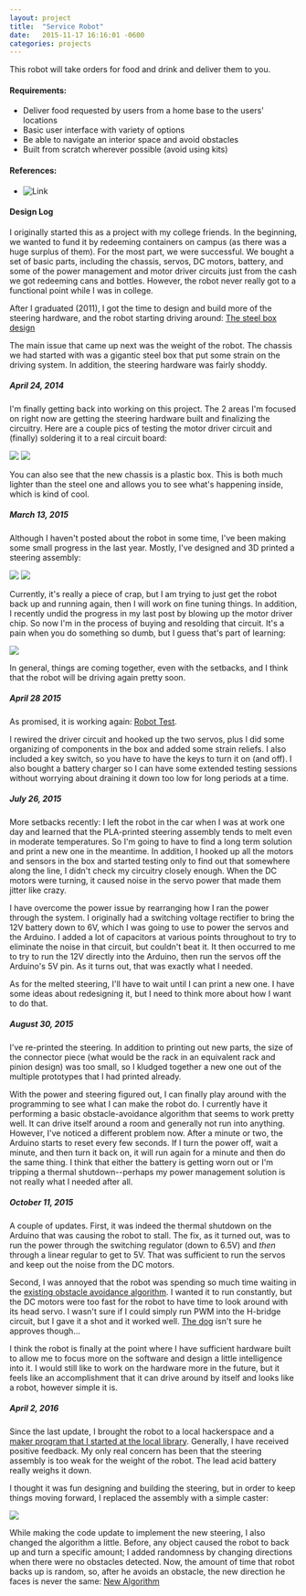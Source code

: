 ```yaml
---
layout: project
title:  "Service Robot"
date:   2015-11-17 16:16:01 -0600
categories: projects
---
```


This robot will take orders for food and drink and deliver them to you.

#### Requirements:

* Deliver food requested by users from a home base to the users' locations
* Basic user interface with variety of options
* Be able to navigate an interior space and avoid obstacles
* Built from scratch wherever possible (avoid using kits)

#### References:

* ![Link](URL)

#### Design Log
I originally started this as a project with my college friends. In the beginning, we wanted to fund it by redeeming containers on campus (as there was a huge surplus of them). For the most part, we were successful. We bought a set of basic parts, including the chassis, servos, DC motors, battery, and some of the power management and motor driver circuits just from the cash we got redeeming cans and bottles. However, the robot never really got to a functional point while I was in college.

After I graduated (2011), I got the time to design and build more of the steering hardware, and the robot starting driving around: <a href="https://youtu.be/j0Zf290-C6U">The steel box design</a>

The main issue that came up next was the weight of the robot. The chassis we had started with was a gigantic steel box that put some strain on the driving system. In addition, the steering hardware was fairly shoddy.

##### April 24, 2014
I'm finally getting back into working on this project. The 2 areas I'm focused on right now are getting the steering hardware built and finalizing the circuitry. Here are a couple pics of testing the motor driver circuit and (finally) soldering it to a real circuit board:

<img src="pictures/MotorTest.png">
<img src="pictures/PCBMotorCircuit.png">

You can also see that the new chassis is a plastic box. This is both much lighter than the steel one and allows you to see what's happening inside, which is kind of cool.

##### March 13, 2015
Although I haven't posted about the robot in some time, I've been making some small progress in the last year. Mostly, I've designed and 3D printed a steering assembly:

<img src="pictures/Steering1.png">
<img src="pictures/Steering2.png">

Currently, it's really a piece of crap, but I am trying to just get the robot back up and running again, then I will work on fine tuning things. In addition, I recently undid the progress in my last post by blowing up the motor driver chip. So now I'm in the process of buying and resolding that circuit. It's a pain when you do something so dumb, but I guess that's part of learning:

<img src="pictures/Whoops.png">

In general, things are coming together, even with the setbacks, and I think that the robot will be driving again pretty soon.

##### April 28 2015
As promised, it is working again: <a href="https://youtu.be/zMsPi7ghxFU">Robot Test</a>.

I rewired the driver circuit and hooked up the two servos, plus I did some organizing of components in the box and added some strain reliefs. I also included a key switch, so you have to have the keys to turn it on (and off). I also bought a battery charger so I can have some extended testing sessions without worrying about draining it down too low for long periods at a time.

##### July 26, 2015
More setbacks recently: I left the robot in the car when I was at work one day and learned that the PLA-printed steering assembly tends to melt even in moderate temperatures. So I'm going to have to find a long term solution and print a new one in the meantime. In addition, I hooked up all the motors and sensors in the box and started testing only to find out that somewhere along the line, I didn't check my circuitry closely enough. When the DC motors were turning, it caused noise in the servo power that made them jitter like crazy.

I have overcome the power issue by rearranging how I ran the power through the system. I originally had a switching voltage rectifier to bring the 12V battery down to 6V, which I was going to use to power the servos and the Arduino. I added a lot of capacitors at various points throughout to try to eliminate the noise in that circuit, but couldn't beat it. It then occurred to me to try to run the 12V directly into the Arduino, then run the servos off the Arduino's 5V pin. As it turns out, that was exactly what I needed.

As for the melted steering, I'll have to wait until I can print a new one. I have some ideas about redesigning it, but I need to think more about how I want to do that.

##### August 30, 2015
I've re-printed the steering. In addition to printing out new parts, the size of the connector piece (what would be the rack in an equivalent rack and pinion design) was too small, so I kludged together a new one out of the multiple prototypes that I had printed already.

With the power and steering figured out, I can finally play around with the programming to see what I can make the robot do. I currently have it performing a basic obstacle-avoidance algorithm that seems to work pretty well. It can drive itself around a room and generally not run into anything. However, I've noticed a different problem now. After a minute or two, the Arduino starts to reset every few seconds. If I turn the power off, wait a minute, and then turn it back on, it will run again for a minute and then do the same thing. I think that either the battery is getting worn out or I'm tripping a thermal shutdown--perhaps my power management solution is not really what I needed after all.

##### October 11, 2015
A couple of updates. First, it was indeed the thermal shutdown on the Arduino that was causing the robot to stall. The fix, as it turned out, was to run the power through the switching regulator (down to 6.5V) and <i>then</i> through a linear regular to get to 5V. That was sufficient to run the servos and keep out the noise from the DC motors.

Second, I was annoyed that the robot was spending so much time waiting in the <a href="https://www.youtube.com/watch?v=f8gt-79XD8o">existing obstacle avoidance algorithm</a>. I wanted it to run constantly, but the DC motors were too fast for the robot to have time to look around with its head servo. I wasn't sure if I could simply run PWM into the H-bridge circuit, but I gave it a shot and it worked well. <a href="https://youtu.be/5nOurTZPQm4">The dog</a> isn't sure he approves though...

I think the robot is finally at the point where I have sufficient hardware built to allow me to focus more on the software and design a little intelligence into it. I would still like to work on the hardware more in the future, but it feels like an accomplishment that it can drive around by itself and looks like a robot, however simple it is.

##### April 2, 2016
Since the last update, I brought the robot to a local hackerspace and a <a href="makerspace.html">maker program that I started at the local library</a>. Generally, I have received positive feedback. My only real concern has been that the steering assembly is too weak for the weight of the robot. The lead acid battery really weighs it down.

I thought it was fun designing and building the steering, but in order to keep things moving forward, I replaced the assembly with a simple caster:

<img src="pictures/Steering3.png">

While making the code update to implement the new steering, I also changed the algorithm a little. Before, any object caused the robot to back up and turn a specific amount; I added randomness by changing directions when there were no obstacles detected. Now, the amount of time that robot backs up is random, so, after he avoids an obstacle, the new direction he faces is never the same: <a href="https://youtu.be/w-Gu0EnD35M">New Algorithm</a>
